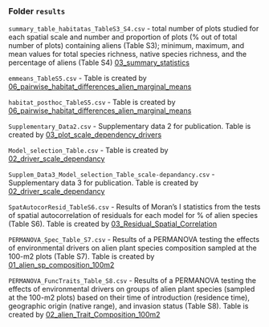 ### Folder `results`

`summary_table_habitatas_TableS3_S4.csv` - total number of plots studied for each spatial scale and number and proportion of plots (% out of total number of plots) containing aliens (Table S3); minimum, maximum, and mean values for total species richness, native species richness, and the percentage of aliens (Table S4) [03_summary_statistics](../R/05_summary_stats/03_summary_statistics.R)

`emmeans_TableS5.csv` - Table is created by [06_pairwise_habitat_differences_alien_marginal_means](../R/05_summary_stats/06_pairwise_habitat_differences_alien_marginal_means.R)

`habitat_posthoc_TableS5.csv` - Table is created by [06_pairwise_habitat_differences_alien_marginal_means](../R/05_summary_stats/06_pairwise_habitat_differences_alien_marginal_means.R)

`Supplementary_Data2.csv` - Supplementary data 2 for publication. Table is created by [03_plot_scale_dependency_drivers](../R/03_make_plots/03_plot_scale_dependency_drivers.R)

`Model_selection_Table.csv` - Table is created by [02_driver_scale_dependancy](../R/02_run_models/02_driver_scale_dependency.R)

`Supplem_Data3_Model_selection_Table_scale-depandancy.csv` - Supplementary data 3 for publication. Table is created by [02_driver_scale_dependancy](../R/02_run_models/02_driver_scale_dependency.R)

`SpatAutocorResid_TableS6.csv` - Results of Moran’s I statistics from the tests of spatial autocorrelation of residuals for each model for % of alien species (Table S6). Table is created by [03_Residual_Spatial_Correlation](../R/02_run_models/03_Residual_Spatial_Correlation.R)

`PERMANOVA_Spec_Table_S7.csv` - Results of a PERMANOVA testing the effects of environmental drivers on alien plant species composition sampled at the 100-m2 plots (Table S7). Table is created by [01_alien_sp_composition_100m2](../R/04_ordination/01_alien_sp_composition_100m2.R)

`PERMANOVA_FuncTraits_Table_S8.csv` - Results of a PERMANOVA testing the effects of environmental drivers on groups of alien plant species (sampled at the 100-m2 plots) based on their time of introduction (residence time), geographic origin (native range), and invasion status (Table S8). Table is created by [02_alien_Trait_Composition_100m2](../R/04_ordination/02_alien_Trait_Composition_100m2.R)
